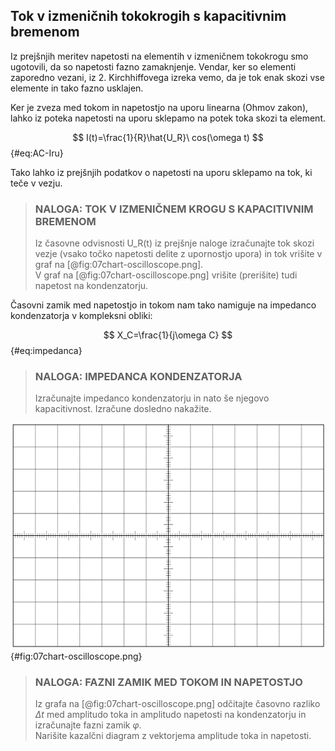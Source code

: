 ## Tok v izmeničnih tokokrogih s kapacitivnim bremenom

Iz prejšnjih meritev napetosti na elementih v izmeničnem tokokrogu smo ugotovili, da so napetosti fazno zamaknjenje. Vendar, ker so elementi zaporedno vezani, iz 2. Kirchhiffovega izreka vemo, da je tok enak skozi vse elemente in tako fazno usklajen. 

Ker je zveza med tokom in napetostjo na uporu linearna (Ohmov zakon), lahko iz poteka napetosti na uporu sklepamo na potek toka skozi ta element.

$$ I(t)=\frac{1}{R}\hat{U_R}\ cos(\omega t) $${#eq:AC-Iru}

Tako lahko iz prejšnjih podatkov o napetosti na uporu sklepamo na tok, ki teče v vezju.

> ### NALOGA: TOK V IZMENIČNEM KROGU S KAPACITIVNIM BREMENOM  
> Iz časovne odvisnosti U_R(t) iz prejšnje naloge izračunajte tok skozi vezje (vsako točko napetosti delite z upornostjo upora) in tok vrišite v graf na [@fig:07chart-oscilloscope.png].  
> V graf na [@fig:07chart-oscilloscope.png] vrišite (prerišite) tudi napetost na kondenzatorju.

Časovni zamik med napetostjo in tokom nam tako namiguje na impedanco kondenzatorja v kompleksni obliki:

$$ X_C=\frac{1}{j\omega C} $${#eq:impedanca}

> ### NALOGA: IMPEDANCA KONDENZATORJA  
> Izračunajte impedanco kondenzatorju in nato še njegovo kapacitivnost. Izračune dosledno nakažite.

![Časovni potek napetosti na kondenzatorju in tok skozenj.](./slike/chart-oscilloscope.png){#fig:07chart-oscilloscope.png}

> ### NALOGA: FAZNI ZAMIK MED TOKOM IN NAPETOSTJO  
> Iz grafa na [@fig:07chart-oscilloscope.png] odčitajte časovno razliko $\Delta t$ med amplitudo toka in amplitudo napetosti na kondenzatorju in izračunajte fazni zamik $\varphi$.  
> Narišite kazalčni diagram z vektorjema amplitude toka in napetosti.


